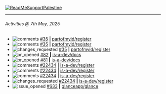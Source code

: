 [![ReadMeSupportPalestine](https://github.com/Safouene1/support-palestine-banner/blob/master/banner-support.svg)](https://github.com/Safouene1/support-palestine-banner)

---

<!--RECENT_ACTIVITY:last_update-->
###### Activities @ 7th May, 2025
<!--RECENT_ACTIVITY:last_update_end-->

<!--RECENT_ACTIVITY:start-->
- ![comments](https://cdn.jsdelivr.net/gh/Readme-Workflows/Readme-Icons@main/icons/octicons/Comment.svg) [#35](https://github.com/partofmyid/register/pull/35#discussion_r2076725693) **|** [partofmyid/register](https://github.com/partofmyid/register)<br>
- ![comments](https://cdn.jsdelivr.net/gh/Readme-Workflows/Readme-Icons@main/icons/octicons/Comment.svg) [#35](https://github.com/partofmyid/register/pull/35#discussion_r2076725467) **|** [partofmyid/register](https://github.com/partofmyid/register)<br>
- ![changes_requested](https://cdn.jsdelivr.net/gh/Readme-Workflows/Readme-Icons@main/icons/octicons/RequestedChanges.svg) [#35](https://github.com/partofmyid/register/pull/35#pullrequestreview-2820255852) **|** [partofmyid/register](https://github.com/partofmyid/register)<br>
- ![pr_opened](https://cdn.jsdelivr.net/gh/Readme-Workflows/Readme-Icons@main/icons/octicons/PullRequestOpened.svg) [#82](https://github.com/is-a-dev/docs/pull/82) **|** [is-a-dev/docs](https://github.com/is-a-dev/docs)<br>
- ![pr_opened](https://cdn.jsdelivr.net/gh/Readme-Workflows/Readme-Icons@main/icons/octicons/PullRequestOpened.svg) [#81](https://github.com/is-a-dev/docs/pull/81) **|** [is-a-dev/docs](https://github.com/is-a-dev/docs)<br>
- ![comments](https://cdn.jsdelivr.net/gh/Readme-Workflows/Readme-Icons@main/icons/octicons/Comment.svg) [#22434](https://github.com/is-a-dev/register/pull/22434#discussion_r2074825880) **|** [is-a-dev/register](https://github.com/is-a-dev/register)<br>
- ![comments](https://cdn.jsdelivr.net/gh/Readme-Workflows/Readme-Icons@main/icons/octicons/Comment.svg) [#22434](https://github.com/is-a-dev/register/pull/22434#discussion_r2074826356) **|** [is-a-dev/register](https://github.com/is-a-dev/register)<br>
- ![comments](https://cdn.jsdelivr.net/gh/Readme-Workflows/Readme-Icons@main/icons/octicons/Comment.svg) [#22434](https://github.com/is-a-dev/register/pull/22434#discussion_r2074825616) **|** [is-a-dev/register](https://github.com/is-a-dev/register)<br>
- ![changes_requested](https://cdn.jsdelivr.net/gh/Readme-Workflows/Readme-Icons@main/icons/octicons/RequestedChanges.svg) [#22434](https://github.com/is-a-dev/register/pull/22434#pullrequestreview-2817045757) **|** [is-a-dev/register](https://github.com/is-a-dev/register)<br>
- ![issue_opened](https://cdn.jsdelivr.net/gh/Readme-Workflows/Readme-Icons@main/icons/octicons/IssueOpened.svg) [#633](https://github.com/glanceapp/glance/issues/633) **|** [glanceapp/glance](https://github.com/glanceapp/glance)<br>
<!--RECENT_ACTIVITY:end-->
